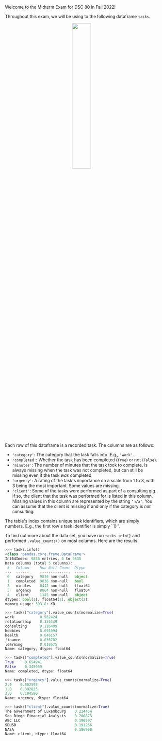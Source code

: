 Welcome to the Midterm Exam for DSC 80 in Fall 2022!

Throughout this exam, we will be using to the following dataframe `tasks`.

<center><img src='../assets/images/fa22-midterm/tasks.png' width=35%></center>

Each row of this dataframe is a recorded task. The columns are as follows:

 - `'category'`: The category that the task falls into. E.g., `'work'`.
 - `'completed'`: Whether the task has been completed (`True`) or not (`False`).
 - `'minutes'`: The number of minutes that the task took to complete. Is always missing when the task was not completed, but can still be missing even if the task *was* completed.
 - `'urgency'`: A rating of the task's importance on a scale from 1 to 3, with 3 being the most important. Some values are missing.
 - `'client'`: Some of the tasks were performed as part of a consulting gig. If so, the client that the task was performed for is listed in this column. Missing values in this column are represented by the string `'n/a'`. You can assume that the client is missing if and only if the category is *not* consulting.

The table's index contains unique task identifiers, which are simply numbers. E.g., the first row's task identifier is simply ``0''.

To find out more about the data set, you have run `tasks.info(}` and performed `.value_counts()` on most columns. Here are the results:

```py
>>> tasks.info()
<class 'pandas.core.frame.DataFrame'>
Int64Index: 9836 entries, 0 to 9835
Data columns (total 5 columns):
 #   Column     Non-Null Count  Dtype  
---  ------     --------------  -----  
 0   category   9836 non-null   object 
 1   completed  9836 non-null   bool   
 2   minutes    6442 non-null   float64
 3   urgency    8864 non-null   float64
 4   client     1145 non-null   object 
dtypes: bool(1), float64(2), object(2)
memory usage: 393.8+ KB

>>> tasks["category"].value_counts(normalize=True)
work            0.562424
relationship    0.136539
consulting      0.116409
hobbies         0.091094
health          0.046157
finance         0.036702
learning        0.010675
Name: category, dtype: float64

>>> tasks["completed"].value_counts(normalize=True)
True     0.654941
False    0.345059
Name: completed, dtype: float64

>>> tasks["urgency"].value_counts(normalize=True)
2.0    0.502595
1.0    0.392825
3.0    0.104580
Name: urgency, dtype: float64

>>> tasks["client"].value_counts(normalize=True)
The Government of Luxembourg    0.224454
San Diego Financial Analysts    0.200873
ABC LLC                         0.196507
SDUSD                           0.191266
NASA                            0.186900
Name: client, dtype: float64
```